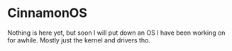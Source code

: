 # CinnamonOS
Nothing is here yet, but soon I will put down an OS I have been working on for awhile. Mostly just the kernel and drivers tho.
